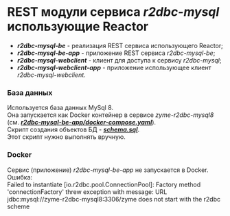 # REST модули сервиса *r2dbc-mysql* использующие Reactor

* ***r2dbc-mysql-be*** - реализация REST сервиса использующего Reactor;
* ***r2dbc-mysql-be-app*** - приложение REST сервиса *r2dbc-mysql-be*;  
* ***r2dbc-mysql-webclient*** - клиент для доступа к сервису *r2dbc-mysql*;
* ***r2dbc-mysql-webclient-app*** - приложение использующее клиент *r2dbc-mysql-webclient*.


### База данных

Используется база данных MySql 8.<br>
Она запускается как Docker контейнер в сервисе *zyme-r2dbc-mysql8* (см.
  [***r2dbc-mysql-be-app/docker-compose.yaml***](r2dbc-mysql-be-app/docker-compose.yaml)).<br>
Скрипт создания объектов БД - [***schema.sql***](r2dbc-mysql-be/src/main/resources/schema.sql).<br>
Этот скрипт нужно выполнять вручную.

### Docker
Сервис (приложение) *r2dbc-mysql-be-app* не запускается в Docker.<br>
Ошибка:<br>
Failed to instantiate [io.r2dbc.pool.ConnectionPool]: Factory method 'connectionFactory' threw exception with message:
URL jdbc:mysql://zyme-r2dbc-mysql8:3306/zyme does not start with the r2dbc scheme